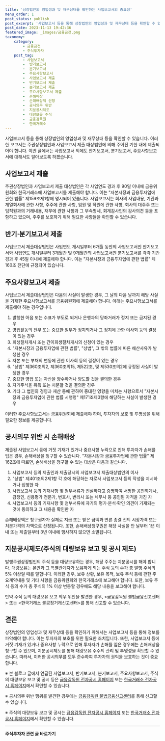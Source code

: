 ```yaml
---
title: '상장법인의 영업성과 및 재무상태를 확인하는 사업보고서의 중요성'
menu_order: 1
post_status: publish
post_excerpt: '사업보고서 등을 통해 상장법인의 영업성과 및 재무상태 등을 확인할 수 있습니다. 이러한 보고서는 주권상장법인과 사업보고서 제출 대상법인에 의해 주어진 기한 내에 제출되어야 합니다. 이번 글에서는 사업보고서 외에도 반기보고서, 분기보고서, 주요사항보고서에 대해서도 알아보도록 하겠습니다.'
post_date: 2023-11-13 19:42:36
featured_image: _images/금융금전.png
taxonomy:
    category:
        - 금융금전
        - 주식투자자
    post_tag:
        - 사업보고서
        -  반기보고서
        -  분기보고서
        -  주요사항보고서
        -  사업보고서 제출
        -  반기보고서 제출
        -  분기보고서 제출
        -  주요사항보고서 제출
        -  손해배상
        -  손해배상액 산정
        -  공시의무 위반
        -  지분공시제도
        -  대량보유 주식
        -  금융감독원
        -  한국거래소
---
```



사업보고서 등을 통해 상장법인의 영업성과 및 재무상태 등을 확인할 수 있습니다. 이러한 보고서는 주권상장법인과 사업보고서 제출 대상법인에 의해 주어진 기한 내에 제출되어야 합니다. 이번 글에서는 사업보고서 외에도 반기보고서, 분기보고서, 주요사항보고서에 대해서도 알아보도록 하겠습니다.

## 사업보고서 제출

주권상장법인과 사업보고서 제출 대상법인은 각 사업연도 경과 후 90일 이내에 금융위원회와 한국거래소에 사업보고서를 제출해야 합니다. 이는 "자본시장과 금융투자업에 관한 법률" 제159조제1항에 명시되어 있습니다. 사업보고서는 회사의 사업내용, 기관과 계열회사에 관한 사항, 주주에 관한 사항, 임원 및 직원에 관한 사항, 회사의 대주주 또는 임직원과의 거래내용, 재무에 관한 사항과 그 부속명세, 회계감사인의 감사의견 등을 포함하고 있으며, 주주를 보호하기 위해 필요한 사항들을 확인할 수 있습니다.

## 반기·분기보고서 제출

사업보고서 제출대상법인은 사업연도 개시일부터 6개월 동안의 사업보고서인 반기보고서와 사업연도 개시일부터 3개월간 및 9개월간의 사업보고서인 분기보고서를 각각 기간 경과 후 45일 이내에 제출해야 합니다. 이는 "자본시장과 금융투자업에 관한 법률" 제160조 전단에 규정되어 있습니다.

## 주요사항보고서 제출

사업보고서 제출대상법인은 다음의 사실이 발생한 경우, 그 날의 다음 날까지 해당 사실을 기재한 주요사항보고서를 금융위원회에 제출해야 합니다. 아래는 주요사항보고서를 제출해야 하는 경우입니다.

1. 발행한 어음 또는 수표가 부도로 되거나 은행과의 당좌거래가 정지 또는 금지된 경우
2. 영업활동의 전부 또는 중요한 일부가 정지되거나 그 정지에 관한 이사회 등의 결정이 있는 경우
3. 회생절차개시 또는 간이회생절차개시의 신청이 있는 경우
4. "자본시장과 금융투자업에 관한 법률", "상법", 그 밖의 법률에 따른 해산사유가 발생한 경우
5. 자본 또는 부채의 변동에 관한 이사회 등의 결정이 있는 경우
6. "상법" 제360조의2, 제360조의15, 제522조, 및 제530조의2에 규정된 사실이 발생한 경우
7. 중요한 영업 또는 자산을 양수하거나 양도할 것을 결의한 경우
8. 자기주식을 취득 또는 처분할 것을 결의한 경우
9. 기타 그 법인의 경영과 재산 등에 관하여 중대한 영향을 미치는 사항으로서 "자본시장과 금융투자업에 관한 법률 시행령" 제171조제3항에 해당하는 사실이 발생한 경우

이러한 주요사항보고서는 금융위원회에 제출해야 하며, 투자자의 보호 및 투명성을 위해 필요한 정보를 제공합니다.

## 공시의무 위반 시 손해배상
제출된 사업보고서 등에 거짓 기재가 있거나 중요사항 누락으로 인해 투자자가 손해를 입은 경우, 손해배상을 청구할 수 있습니다. "자본시장과 금융투자업에 관한 법률" 제162조에 따르면, 손해배상을 청구할 수 있는 대상은 다음과 같습니다.

1. 사업보고서 등의 제출인과 제출당시의 사업보고서 제출대상법인의 이사
2. "상법" 제401조의2제1항 각 호에 해당하는 자로서 사업보고서 등의 작성을 지시하거나 집행한 자
3. 사업보고서 등의 기재사항 및 첨부서류가 진실하다고 증명하여 서명한 공인회계사, 감정인, 신용평가 전문가, 변호사, 변리사 또는 세무사 등 공인된 자격을 가진 자
4. 사업보고서 등의 기재사항 및 첨부서류에 자기의 평가·분석·확인 의견이 기재되는 것에 동의하고 그 내용을 확인한 자

손해배상액은 청구권자가 실제로 지급 또는 받은 금액과 변론 종결 전의 시장가격 또는 처분가격의 차액으로 산정됩니다. 또한, 손해배상청구권은 해당 사실을 안 날부터 1년 이내 또는 제출일부터 3년 이내에 행사하지 않으면 소멸됩니다.

## 지분공시제도(주식의 대량보유 보고 및 공시 제도)

발행주권상장법인의 주식 등을 대량보유하는 경우, 해당 주주는 지분공시를 해야 합니다. 대량보유는 본인과 그 특별관계자가 보유하게 되는 주식 등의 수가 총 발행 주식의 5% 이상일 때를 말합니다. 이러한 경우, 보유 상황, 보유 목적, 보유 주식 등에 관한 주요계약내용 및 기타 사항을 금융위원회와 한국거래소에 보고해야 합니다. 또한, 보유 주식 등의 수가 총 주식의 1% 이상 변동할 경우에도 해당 내용을 보고해야 합니다.

만약 주식 등의 대량보유 보고 의무 위반을 발견한 경우, <금융감독원 불법금융신고센터> 또는 <한국거래소 불공정거래신고센터>를 통해 신고할 수 있습니다.

## 결론

상장법인의 영업성과 및 재무상태 등을 확인하기 위해서는 사업보고서 등을 통해 정보를 파악해야 합니다. 이는 투자자의 보호를 위한 필요한 조치입니다. 또한, 사업보고서 등에 거짓 기재가 있거나 중요사항 누락으로 인해 투자자가 손해를 입은 경우에는 손해배상을 청구할 수 있으며, 지분공시제도를 통해 대량보유 주주의 관리 및 투명성을 확보할 수 있습니다. 따라서, 이러한 공시의무를 모두 준수하여 투자자의 권익을 보호하는 것이 중요합니다.

※ 본 블로그 글에서 언급된 사업보고서, 반기보고서, 분기보고서, 주요사항보고서, 주식의 대량보유 보고 및 공시 등은 [금융감독원 전자공시 홈페이지](http://dart.fss.or.kr) 또는 [한국거래소 전자공시 홈페이지](https://kind.krx.co.kr)에서 확인할 수 있습니다.

※ 공시의무 위반 행위를 발견한 경우에는 [금융감독원 불법금융신고센터](https://www.fsc.go.kr/pa030501)를 통해 신고할 수 있습니다.

※ 주식의 대량보유 보고 및 공시는 [금융감독원 전자공시 홈페이지](http://dart.fss.or.kr) 또는 [한국거래소 전자공시 홈페이지](https://kind.krx.co.kr)에서 확인할 수 있습니다.
<!-- wp:separator -->
<hr class="wp-block-separator has-alpha-channel-opacity"/>
<!-- /wp:separator -->

<!-- wp:group {"backgroundColor":"base","layout":{"type":"constrained"}} -->
<div class="wp-block-group has-base-background-color has-background"><!-- wp:paragraph {"align":"center","fontSize":"medium"} -->
<p class="has-text-align-center has-large-font-size"><strong>주식투자자 관련 글 바로가기</strong></p>
<!-- /wp:paragraph -->


<!-- wp:latest-posts
{"categories":[{"id":15119,"count":19,"description":"","link":"https://uknowlaw.com/category/%ec%a3%bc%ec%8b%9d%ed%88%ac%ec%9e%90%ec%9e%90/","name":"주식투자자","slug":"주식투자자","taxonomy":"category","parent":0,"meta":[],"_links":{"self":[{"href":"https://uknowlaw.com/wp-json/wp/v2/categories/15119"}],"collection":[{"href":"https://uknowlaw.com/wp-json/wp/v2/categories"}],"about":[{"href":"https://uknowlaw.com/wp-json/wp/v2/taxonomies/category"}],"wp:post_type":[{"href":"https://uknowlaw.com/wp-json/wp/v2/posts?categories=15119"}],"curies":[{"name":"wp","href":"https://api.w.org/{rel}","templated":true}]}}],"postsToShow":100,"excerptLength":28,"postLayout":"grid","columns":2,"featuredImageAlign":"left","featuredImageSizeSlug":"large","fontSize":"small"} /--></div>
<!-- /wp:group -->